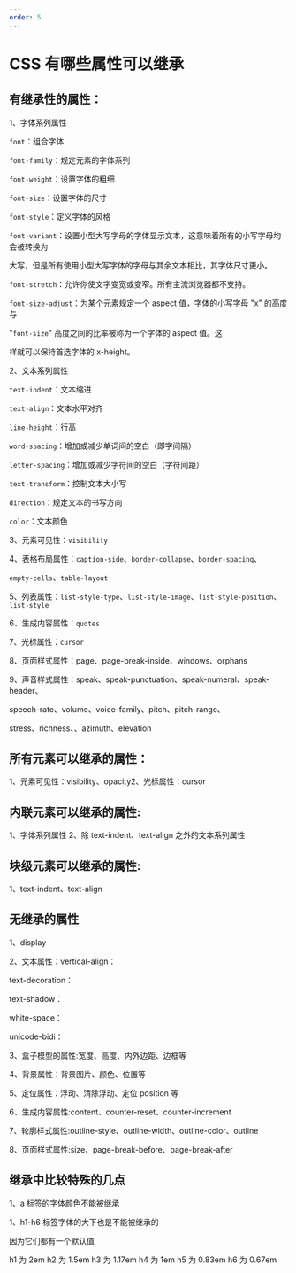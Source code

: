 ```yaml
---
order: 5
---
```


# CSS 有哪些属性可以继承

## 有继承性的属性：

1、字体系列属性

`font`：组合字体

`font-family`：规定元素的字体系列

`font-weight`：设置字体的粗细

`font-size`：设置字体的尺寸

`font-style`：定义字体的风格

`font-variant`：设置小型大写字母的字体显示文本，这意味着所有的小写字母均会被转换为

大写，但是所有使用小型大写字体的字母与其余文本相比，其字体尺寸更小。

`font-stretch`：允许你使文字变宽或变窄。所有主流浏览器都不支持。

`font-size-adjust`：为某个元素规定一个 aspect 值，字体的小写字母 "x" 的高度与

"`font-size`" 高度之间的比率被称为一个字体的 aspect 值。这

样就可以保持首选字体的 x-height。

2、文本系列属性

`text-indent`：文本缩进

`text-align`：文本水平对齐

`line-height`：行高

`word-spacing`：增加或减少单词间的空白（即字间隔）

`letter-spacing`：增加或减少字符间的空白（字符间距）

`text-transform`：控制文本大小写

`direction`：规定文本的书写方向

`color`：文本颜色

3、元素可见性：`visibility`

4、表格布局属性：`caption-side`、`border-collapse`、`border-spacing`、

`empty-cells`、`table-layout`

5、列表属性：`list-style-type`、`list-style-image`、`list-style-position`、`list-style`

6、生成内容属性：`quotes`

7、光标属性：`cursor`

8、页面样式属性：page、page-break-inside、windows、orphans

9、声音样式属性：speak、speak-punctuation、speak-numeral、speak-header、

speech-rate、volume、voice-family、pitch、pitch-range、

stress、richness、、azimuth、elevation

## 所有元素可以继承的属性：

1、元素可见性：visibility、opacity2、光标属性：cursor

## 内联元素可以继承的属性:

1、字体系列属性 2、除 text-indent、text-align 之外的文本系列属性

## 块级元素可以继承的属性:

1、text-indent、text-align

## 无继承的属性

1、display

2、文本属性：vertical-align：

text-decoration：

text-shadow：

white-space：

unicode-bidi：

3、盒子模型的属性:宽度、高度、内外边距、边框等

4、背景属性：背景图片、颜色、位置等

5、定位属性：浮动、清除浮动、定位 position 等

6、生成内容属性:content、counter-reset、counter-increment

7、轮廓样式属性:outline-style、outline-width、outline-color、outline

8、页面样式属性:size、page-break-before、page-break-after

## 继承中比较特殊的几点

1、a 标签的字体颜色不能被继承

1、h1-h6 标签字体的大下也是不能被继承的

因为它们都有一个默认值

h1 为 2em
h2 为 1.5em
h3 为 1.17em
h4 为 1em
h5 为 0.83em
h6 为 0.67em
